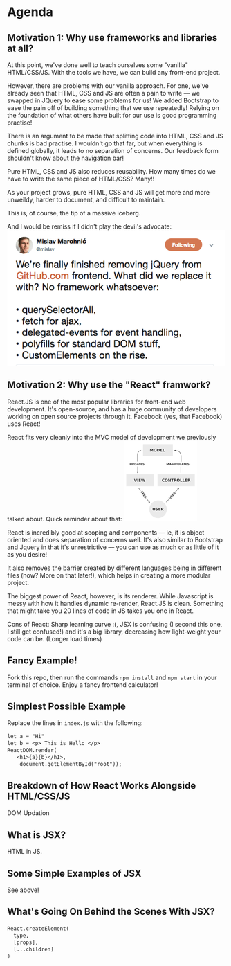 # Agenda

## Motivation 1: Why use frameworks and libraries at all?
At this point, we've done well to teach ourselves some "vanilla" HTML/CSS/JS. With the tools we have, we can build any front-end project. 

However, there are problems with our vanilla approach. For one, we've already seen that HTML, CSS and JS are often a pain to write –– we swapped in JQuery to ease some problems for us! We added Bootstrap to ease the pain off of building something that we use repeatedly! Relying on the foundation of what others have built for our use is good programming practise!

There is an argument to be made that splitting code into HTML, CSS and JS chunks is bad practise. I wouldn't go that far, but when everything is defined globally, it leads to no separation of concerns. Our feedback form shouldn't know about the navigation bar!

Pure HTML, CSS and JS also reduces reusability. How many times do we have to write the same piece of HTML/CSS? Many!!

As your project grows, pure HTML, CSS and JS will get more and more unweildy, harder to document, and difficult to maintain.

This is, of course, the tip of a massive iceberg. 

And I would be remiss if I didn't play the devil's advocate: 
![](demo/countera.png)

## Motivation 2: Why use the "React" framwork?
React.JS is one of the most popular libraries for front-end web development. It's open-source, and has a huge community of developers working on open source projects through it. Facebook (yes, that Facebook) uses React!

React fits very cleanly into the MVC model of development we previously talked about. Quick reminder about that:
![](demo/mvc.png)

React is incredibly good at scoping and components –– ie, it is object oriented and does separation of concerns well. It's also similar to Bootstrap and Jquery in that it's unrestrictive –– you can use as much or as little of it as you desire!

It also removes the barrier created by different languages being in different files (how? More on that later!), which helps in creating a more modular project.

The biggest power of React, however, is its renderer. While Javascript is messy with how it handles dynamic re-render, React.JS is clean. Something that might take you 20 lines of code in JS takes you one in React.

Cons of React: Sharp learning curve :(, JSX is confusing (I second this one, I still get confused!) and it's a big library, decreasing how light-weight your code can be. (Longer load times)


## Fancy Example!
Fork this repo, then run the commands `npm install` and `npm start` in your terminal of choice. Enjoy a fancy frontend calculator!

## Simplest Possible Example
Replace the lines in `index.js` with the following:
```
let a = "Hi"
let b = <p> This is Hello </p>
ReactDOM.render(
   <h1>{a}{b}</h1>,
    document.getElementById("root"));
```

## Breakdown of How React Works Alongside HTML/CSS/JS
DOM Updation

## What is JSX?
HTML in JS.

## Some Simple Examples of JSX
See above!

## What's Going On Behind the Scenes With JSX?
```
React.createElement(
  type,
  [props],
  [...children]
)
```